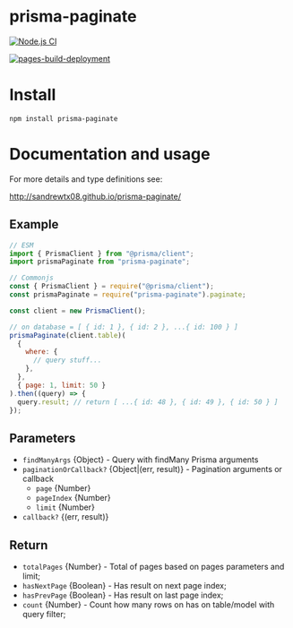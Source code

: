 # prisma-paginate

[![Node.js CI](https://github.com/sandrewTx08/prisma-paginate/actions/workflows/nodejs.yaml/badge.svg?branch=master)](https://github.com/sandrewTx08/prisma-paginate/actions/workflows/nodejs.yaml)

[![pages-build-deployment](https://github.com/sandrewTx08/prisma-paginate/actions/workflows/pages/pages-build-deployment/badge.svg)](https://github.com/sandrewTx08/prisma-paginate/actions/workflows/pages/pages-build-deployment)

# Install

`npm install prisma-paginate`

# Documentation and usage

For more details and type definitions see:

http://sandrewtx08.github.io/prisma-paginate/

## Example

```js
// ESM
import { PrismaClient } from "@prisma/client";
import prismaPaginate from "prisma-paginate";

// Commonjs
const { PrismaClient } = require("@prisma/client");
const prismaPaginate = require("prisma-paginate").paginate;

const client = new PrismaClient();

// on database = [ { id: 1 }, { id: 2 }, ...{ id: 100 } ]
prismaPaginate(client.table)(
  {
    where: {
      // query stuff...
    },
  },
  { page: 1, limit: 50 }
).then((query) => {
  query.result; // return [ ...{ id: 48 }, { id: 49 }, { id: 50 } ]
});
```

## Parameters

- `findManyArgs` {Object} - Query with findMany Prisma arguments
- `paginationOrCallback?` {Object|(err, result)} - Pagination arguments or callback
  - `page` {Number}
  - `pageIndex` {Number}
  - `limit` {Number}
- `callback?` {(err, result)}

## Return

- `totalPages` {Number} - Total of pages based on pages parameters and limit;
- `hasNextPage` {Boolean} - Has result on next page index;
- `hasPrevPage` {Boolean} - Has result on last page index;
- `count` {Number} - Count how many rows on has on table/model with query filter;
